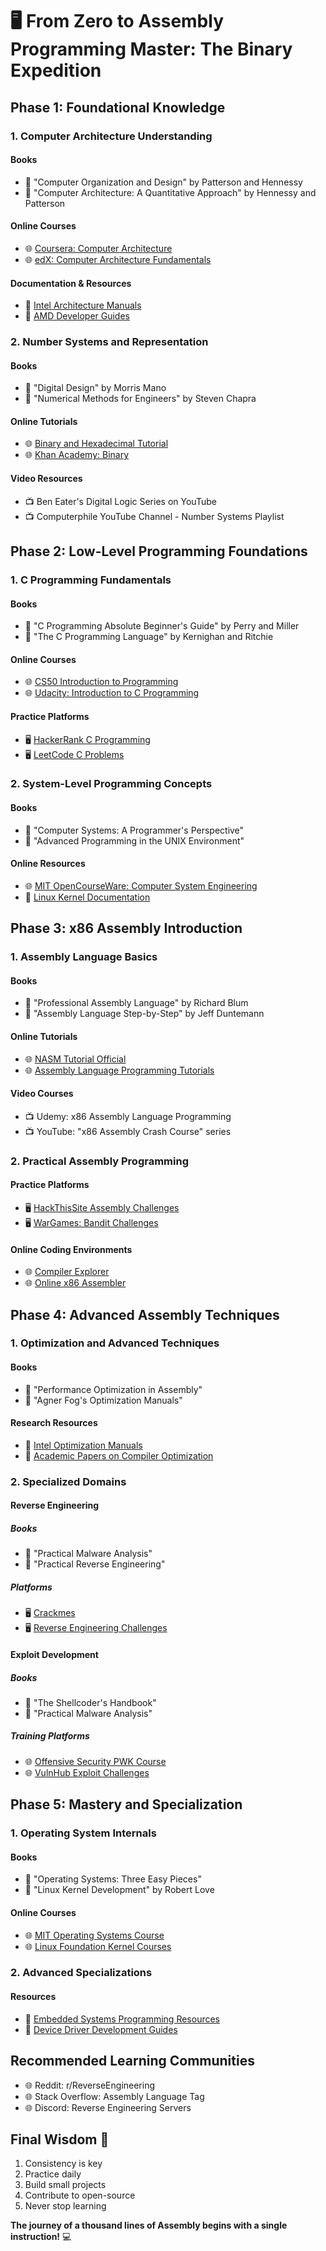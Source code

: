 # 🖥️ From Zero to Assembly Programming Master: The Binary Expedition

## Phase 1: Foundational Knowledge
### 1. Computer Architecture Understanding
#### Books
- 📘 "Computer Organization and Design" by Patterson and Hennessy
- 📘 "Computer Architecture: A Quantitative Approach" by Hennessy and Patterson

#### Online Courses
- 🌐 [Coursera: Computer Architecture](https://www.coursera.org/learn/comparch)
- 🌐 [edX: Computer Architecture Fundamentals](https://www.edx.org/course/computer-architecture)

#### Documentation & Resources
- 📄 [Intel Architecture Manuals](https://www.intel.com/content/www/us/en/developer/articles/technical/intel-sdm.html)
- 📄 [AMD Developer Guides](https://developer.amd.com/resources/developer-guides-manuals/)

### 2. Number Systems and Representation
#### Books
- 📘 "Digital Design" by Morris Mano
- 📘 "Numerical Methods for Engineers" by Steven Chapra

#### Online Tutorials
- 🌐 [Binary and Hexadecimal Tutorial](https://www.electronics-tutorials.ws/binary/bin.html)
- 🌐 [Khan Academy: Binary](https://www.khanacademy.org/computing/computer-science/digital-info-2)

#### Video Resources
- 📺 Ben Eater's Digital Logic Series on YouTube
- 📺 Computerphile YouTube Channel - Number Systems Playlist

## Phase 2: Low-Level Programming Foundations
### 1. C Programming Fundamentals
#### Books
- 📘 "C Programming Absolute Beginner's Guide" by Perry and Miller
- 📘 "The C Programming Language" by Kernighan and Ritchie

#### Online Courses
- 🌐 [CS50 Introduction to Programming](https://cs50.harvard.edu/x/)
- 🌐 [Udacity: Introduction to C Programming](https://www.udacity.com/course/introduction-to-c--cd0261)

#### Practice Platforms
- 🖥️ [HackerRank C Programming](https://www.hackerrank.com/domains/c)
- 🖥️ [LeetCode C Problems](https://leetcode.com/problemset/all/?difficulty=Easy&page=1&topicSlugs=bit-manipulation)

### 2. System-Level Programming Concepts
#### Books
- 📘 "Computer Systems: A Programmer's Perspective" 
- 📘 "Advanced Programming in the UNIX Environment"

#### Online Resources
- 🌐 [MIT OpenCourseWare: Computer System Engineering](https://ocw.mit.edu/courses/6-828-operating-systems-engineering-fall-2012/)
- 📄 [Linux Kernel Documentation](https://www.kernel.org/doc/)

## Phase 3: x86 Assembly Introduction
### 1. Assembly Language Basics
#### Books
- 📘 "Professional Assembly Language" by Richard Blum
- 📘 "Assembly Language Step-by-Step" by Jeff Duntemann

#### Online Tutorials
- 🌐 [NASM Tutorial Official](https://www.nasm.us/doc/)
- 🌐 [Assembly Language Programming Tutorials](https://www.assemblylanguagetuts.com/)

#### Video Courses
- 📺 Udemy: x86 Assembly Language Programming
- 📺 YouTube: "x86 Assembly Crash Course" series

### 2. Practical Assembly Programming
#### Practice Platforms
- 🖥️ [HackThisSite Assembly Challenges](https://www.hackthissite.org/)
- 🖥️ [WarGames: Bandit Challenges](https://overthewire.org/wargames/bandit/)

#### Online Coding Environments
- 🌐 [Compiler Explorer](https://godbolt.org/)
- 🌐 [Online x86 Assembler](https://www.onlinegdb.com/online_x86_assembler)

## Phase 4: Advanced Assembly Techniques
### 1. Optimization and Advanced Techniques
#### Books
- 📘 "Performance Optimization in Assembly"
- 📘 "Agner Fog's Optimization Manuals"

#### Research Resources
- 📄 [Intel Optimization Manuals](https://www.intel.com/content/www/us/en/developer/articles/technical/intel-sdm.html)
- 📄 [Academic Papers on Compiler Optimization](https://scholar.google.com/scholar?q=assembly+optimization+techniques)

### 2. Specialized Domains
#### Reverse Engineering
##### Books
- 📘 "Practical Malware Analysis"
- 📘 "Practical Reverse Engineering"

##### Platforms
- 🖥️ [Crackmes](https://crackmes.one/)
- 🖥️ [Reverse Engineering Challenges](https://challenges.re/)

#### Exploit Development
##### Books
- 📘 "The Shellcoder's Handbook"
- 📘 "Practical Malware Analysis"

##### Training Platforms
- 🌐 [Offensive Security PWK Course](https://www.offensive-security.com/pwk-oscp/)
- 🌐 [VulnHub Exploit Challenges](https://www.vulnhub.com/)

## Phase 5: Mastery and Specialization
### 1. Operating System Internals
#### Books
- 📘 "Operating Systems: Three Easy Pieces"
- 📘 "Linux Kernel Development" by Robert Love

#### Online Courses
- 🌐 [MIT Operating Systems Course](https://pdos.csail.mit.edu/6.828/2018/overview.html)
- 🌐 [Linux Foundation Kernel Courses](https://training.linuxfoundation.org/training/linux-kernel-internals-and-development-lfd420/)

### 2. Advanced Specializations
#### Resources
- 📄 [Embedded Systems Programming Resources](https://www.embedded.com/)
- 📄 [Device Driver Development Guides](https://www.linuxjournal.com/content/writing-linux-device-drivers)

## Recommended Learning Communities
- 🌐 Reddit: r/ReverseEngineering
- 🌐 Stack Overflow: Assembly Language Tag
- 🌐 Discord: Reverse Engineering Servers

## Final Wisdom 🚀
1. Consistency is key
2. Practice daily
3. Build small projects
4. Contribute to open-source
5. Never stop learning

**The journey of a thousand lines of Assembly begins with a single instruction!** 💻
